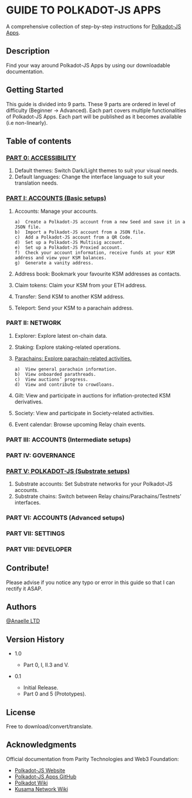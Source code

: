 # GUIDE TO POLKADOT-JS APPS

A comprehensive collection of step-by-step instructions for [Polkadot-JS Apps](https://polkadot.js.org/apps/#/accounts).

## Description

Find your way around Polkadot-JS Apps by using our downloadable documentation.

## Getting Started
This guide is divided into 9 parts.
These 9 parts are ordered in level of difficulty (Beginner -> Advanced).
Each part covers multiple functionalities of Polkadot-JS Apps.
Each part will be published as it becomes available (i.e non-linearly).

## Table of contents

### [PART 0: ACCESSIBILITY](https://github.com/anaelleltd/polkadotjs-apps-guide/blob/main/0.Accessibility.pdf)
1.	Default themes: Switch Dark/Light themes to suit your visual needs.
2.	Default languages: Change the interface language to suit your translation needs.

### [PART I: ACCOUNTS (Basic setups)](https://github.com/anaelleltd/polkadotjs-apps-guide/blob/main/1.Accounts%20(Basic).pdf)
1.	Accounts: Manage your accounts.

        a) 	Create a Polkadot-JS account from a new Seed and save it in a JSON file.
        b)	Import a Polkadot-JS account from a JSON file.
        c)	Add a Polkadot-JS account from a QR Code.
        d)	Set up a Polkadot-JS Multisig account.
        e)	Set up a Polkadot-JS Proxied account.
        f)	Check your account information, receive funds at your KSM address and view your KSM balances.
        g)	Generate a vanity address.

2.	Address book: Bookmark your favourite KSM addresses as contacts.
3.	Claim tokens: Claim your KSM from your ETH address.
4.	Transfer: Send KSM to another KSM address.
5.	Teleport: Send your KSM to a parachain address.


### PART II: NETWORK
1.	Explorer: Explore latest on-chain data.
2.	Staking: Explore staking-related operations.
3.	[Parachains: Explore parachain-related activities.](https://github.com/anaelleltd/polkadotjs-apps-guide/blob/main/2.3.Network.pdf)

        a)	View general parachain information.
        b)	View onboarded parathreads.
        c)	View auctions’ progress.
        d)	View and contribute to crowdloans.

4.	Gilt: View and participate in auctions for inflation-protected KSM derivatives. 
5.	Society: View and participate in Society-related activities.
6.	Event calendar: Browse upcoming Relay chain events.


### PART III: ACCOUNTS (Intermediate setups)

### PART IV: GOVERNANCE

### [PART V: POLKADOT-JS (Substrate setups)](https://github.com/anaelleltd/polkadotjs-apps-guide/blob/main/5.PolkadotJS%20(Substrate).pdf)
1.	Substrate accounts: Set Substrate networks for your Polkadot-JS accounts. 
2.	Substrate chains: Switch between Relay chains/Parachains/Testnets’ interfaces.

### PART VI: ACCOUNTS (Advanced setups)

### PART VII: SETTINGS

### PART VIII: DEVELOPER

## Contribute!

Please advise if you notice any typo or error in this guide so that I can rectify it ASAP.

## Authors

[@Anaelle LTD](https://t.me/AnaelleLTD)

## Version History

* 1.0
    * Part 0, I, II.3 and V.

* 0.1
    * Initial Release.
    * Part 0 and 5 (Prototypes).

## License

Free to download/convert/translate.

## Acknowledgments

Official documentation from Parity Technologies and Web3 Foundation:
* [Polkadot-JS Website](https://polkadot.js.org/docs/ )
* [Polkadot-JS Apps GitHub](https://github.com/polkadot-js/apps)
* [Polkadot Wiki](https://wiki.polkadot.network/)
* [Kusama Network Wiki](https://guide.kusama.network/docs/contributing/)
